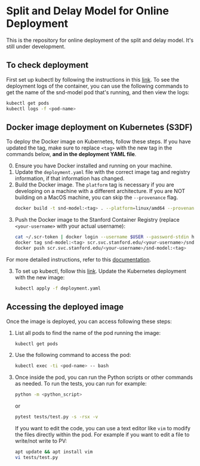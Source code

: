 # Split and Delay Model for Online Deployment
This is the repository for online deployment of the split and delay model. It's still under development. 

## To check deployment
First set up kubectl by following the instructions in this [link](https://k8s.slac.stanford.edu/ad-accel-online-ml).
To see the deployment logs of the container, you can use the following commands to get the name of the snd-model pod 
that's running, and then view the logs:
```bash
kubectl get pods
kubectl logs -f <pod-name>
```

## Docker image deployment on Kubernetes (S3DF)
To deploy the Docker image on Kubernetes, follow these steps. If you have updated the tag,
make sure to replace `<tag>` with the new tag in the commands below, **and in the deployment YAML file**.

0. Ensure you have Docker installed and running on your machine.
1. Update the `deployment.yaml` file with the correct image tag and registry information, if that information has changed.
2. Build the Docker image. The `platform` tag is necessary if you are developing on a machine with a different architecture. 
If you are NOT building on a MacOS machine, you can skip the `--provenance` flag.
   ```bash
   docker build -t snd-model:<tag> . --platform=linux/amd64 --provenance=false
   ```
2. Push the Docker image to the Stanford Container Registry (replace `<your-username>` with your actual username):
    ```bash
    cat ~/.scr-token | docker login --username $USER --password-stdin http://scr.svc.stanford.edu
    docker tag snd-model:<tag> scr.svc.stanford.edu/<your-username>/snd-model:<tag>
    docker push scr.svc.stanford.edu/<your-username>/snd-model:<tag>
    ```
   
For more detailed instructions, refer to this [documentation](https://github.com/slaclab/lcls_cu_injector_ml_model?tab=readme-ov-file#containerization-steps).

3. To set up kubectl, follow this [link](https://k8s.slac.stanford.edu/lcls-ml-online). Update the Kubernetes deployment with the new image:
    ```bash
    kubectl apply -f deployment.yaml
    ```
   
## Accessing the deployed image
Once the image is deployed, you can access following these steps:
1. List all pods to find the name of the pod running the image:
   ```bash
   kubectl get pods
   ```
2. Use the following command to access the pod:
   ```bash
   kubectl exec -ti <pod-name> -- bash
    ```
3. Once inside the pod, you can run the Python scripts or other commands as needed. To run the 
tests, you can run for example:
   ```bash
   python -m <python_script>
   ```
    or
    
    ```bash
    pytest tests/test.py -s -rsx -v
    ```
    If you want to edit the code, you can use a text editor like `vim` to modify the files directly within the pod. 
    For example if you want to edit a file to write/not write to PV:
   ```bash
   apt update && apt install vim
   vi tests/test.py
   ```